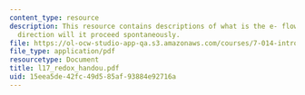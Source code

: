```yaml
---
content_type: resource
description: This resource contains descriptions of what is the e- flow and which
  direction will it proceed spontaneously.
file: https://ol-ocw-studio-app-qa.s3.amazonaws.com/courses/7-014-introductory-biology-spring-2005/15eea5de42fc49d585af93884e92716a_l17_redox_handou.pdf
file_type: application/pdf
resourcetype: Document
title: l17_redox_handou.pdf
uid: 15eea5de-42fc-49d5-85af-93884e92716a
---
```

